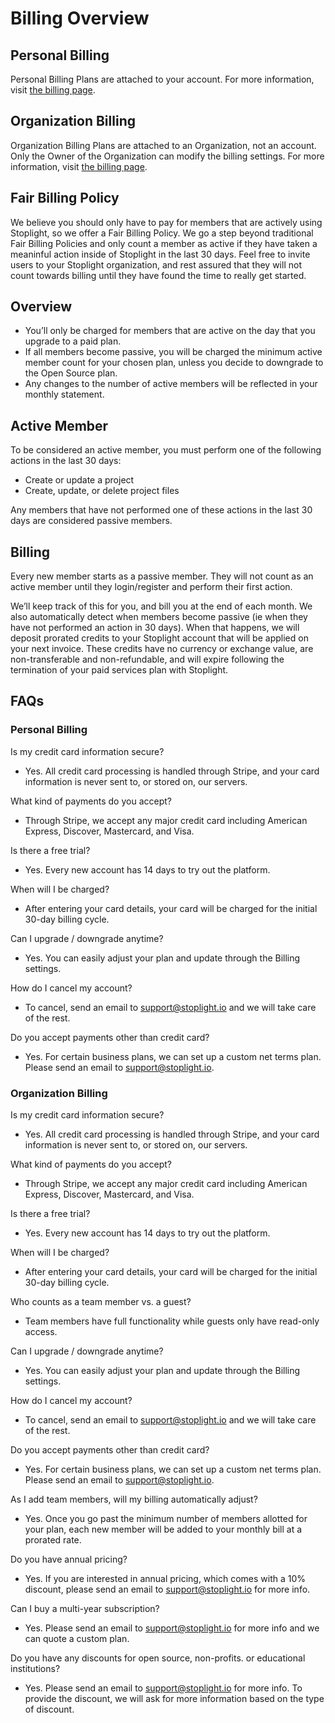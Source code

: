 # Billing Overview 

## Personal Billing 
Personal Billing Plans are attached to your account. For more information, visit [the billing page]().

## Organization Billing
Organization Billing Plans are attached to an Organization, not an account. Only the Owner of the Organization can modify the billing settings. For more information, visit [the billing page](). 

## Fair Billing Policy 

We believe you should only have to pay for members that are actively using Stoplight, so we offer a Fair Billing Policy. We go a step beyond traditional Fair Billing Policies and only count a member as active if they have taken a meaninful action inside of Stoplight in the last 30 days. Feel free to invite users to your Stoplight organization, and rest assured that they will not count towards billing until they have found the time to really get started.

## Overview

- You’ll only be charged for members that are active on the day that you upgrade to a paid plan.
- If all members become passive, you will be charged the minimum active member count for your chosen plan, unless you decide to downgrade to the Open Source plan.
- Any changes to the number of active members will be reflected in your monthly statement.

## Active Member

To be considered an active member, you must perform one of the following actions in the last 30 days: 

- Create or update a project
- Create, update, or delete project files

Any members that have not performed one of these actions in the last 30 days are considered passive members. 

## Billing

Every new member starts as a passive member. They will not count as an active member until they login/register and perform their first action.

We’ll keep track of this for you, and bill you at the end of each month. We also automatically detect when members become passive (ie when they have not performed an action in 30 days). When that happens, we will deposit prorated credits to your Stoplight account that will be applied on your next invoice. These credits have no currency or exchange value, are non-transferable and non-refundable, and will expire following the termination of your paid services plan with Stoplight.

## FAQs

### Personal Billing 

Is my credit card information secure?

- Yes. All credit card processing is handled through Stripe, and your card information is never sent to, or stored on, our servers.

What kind of payments do you accept?

- Through Stripe, we accept any major credit card including American Express, Discover, Mastercard, and Visa.

Is there a free trial?

- Yes. Every new account has 14 days to try out the platform.

When will I be charged?

- After entering your card details, your card will be charged for the initial 30-day billing cycle.

Can I upgrade / downgrade anytime? 

- Yes. You can easily adjust your plan and update through the Billing settings.

How do I cancel my account?

- To cancel, send an email to support@stoplight.io and we will take care of the rest.

Do you accept payments other than credit card?

- Yes. For certain business plans, we can set up a custom net terms plan. Please send an email to support@stoplight.io.

### Organization Billing

Is my credit card information secure?

- Yes. All credit card processing is handled through Stripe, and your card information is never sent to, or stored on, our servers.

What kind of payments do you accept?

- Through Stripe, we accept any major credit card including American Express, Discover, Mastercard, and Visa.

Is there a free trial?

- Yes. Every new account has 14 days to try out the platform.

When will I be charged?

- After entering your card details, your card will be charged for the initial 30-day billing cycle.

Who counts as a team member vs. a guest?

- Team members have full functionality while guests only have read-only access.

Can I upgrade / downgrade anytime? 

- Yes. You can easily adjust your plan and update through the Billing settings.

How do I cancel my account?

- To cancel, send an email to support@stoplight.io and we will take care of the rest.

Do you accept payments other than credit card?

- Yes. For certain business plans, we can set up a custom net terms plan. Please send an email to support@stoplight.io.

As I add team members, will my billing automatically adjust?

- Yes. Once you go past the minimum number of members allotted for your plan, each new member will be added to your monthly bill at a prorated rate.

Do you have annual pricing?

- Yes. If you are interested in annual pricing, which comes with a 10% discount, please send an email to support@stoplight.io for more info.

Can I buy a multi-year subscription?

- Yes. Please send an email to support@stoplight.io for more info and we can quote a custom plan.

Do you have any discounts for open source, non-profits. or educational institutions?

- Yes. Please send an email to support@stoplight.io for more info. To provide the discount, we will ask for more information based on the type of discount. 



